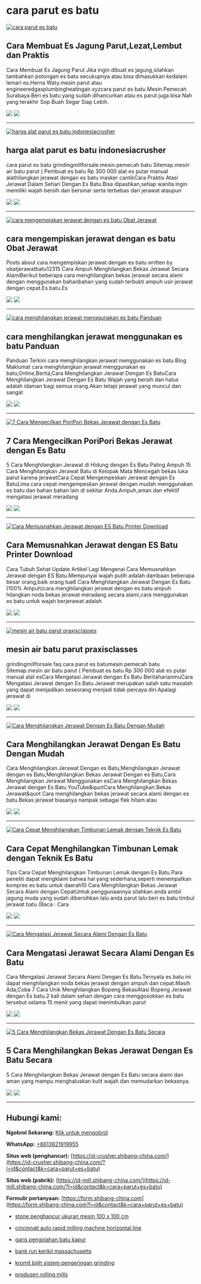 # cara parut es batu

<a href="https://swt.shibang-china.com/?l=id&img&k=cara+parut+es+batu" target="_blank">![cara parut es batu](http://static.shibang-china.com/all-800x300/98.jpg)</a>

## Cara Membuat Es Jagung Parut,Lezat,Lembut dan Praktis
Cara Membuat Es Jagung Parut Jika ingin dibuat es jagung,silahkan tambahkan potongan es batu secukupnya atau bisa dimasukkan kedalam lemari es.Herna Waty.mesin parut atau engineeredgasplumbingheatingair.xyzcara parut es batu Mesin Pemecah Surabaya.Beri es batu yang sudah dihancurkan atau es parut juga bisa Nah yang terakhir Sop Buah Segar Siap Lebih.


<a href="https://whatsapp.shibangsoft.com/WhatsApp.php" target="_blank" title="WhatsApp">![](http://static.shibang-china.com/icon/whatsapp.png)</a> <a href="https://swt.shibang-china.com/?l=id&icon&k=cara+parut+es+batu" target="_blank">![](http://static.shibang-china.com/icon/chat-id.png)</a>

---

<a href="https://swt.shibang-china.com/?l=id&img&k=cara+parut+es+batu" target="_blank">![harga alat parut es batu indonesiacrusher](http://static.shibang-china.com/all-800x300/755.jpg)</a>

## harga alat parut es batu indonesiacrusher
cara parut es batu grindingmillforsale.mesin pemecah batu ﻿Sitemap.mesin air batu parut ( Pembuat es batu Rp 300 000 alat es putar manual alathilangkan jerawat dengan es batu masker cantikCara Praktis Atasi Jerawat Dalam Sehari Dengan Es Batu.Bisa dipastikan,setiap wanita ingin memiliki wajah bersih dan bersinar serta terbebas dari jerawat ataupun


<a href="https://whatsapp.shibangsoft.com/WhatsApp.php" target="_blank" title="WhatsApp">![](http://static.shibang-china.com/icon/whatsapp.png)</a> <a href="https://swt.shibang-china.com/?l=id&icon&k=cara+parut+es+batu" target="_blank">![](http://static.shibang-china.com/icon/chat-id.png)</a>

---

<a href="https://swt.shibang-china.com/?l=id&img&k=cara+parut+es+batu" target="_blank">![cara mengempiskan jerawat dengan es batu Obat Jerawat](http://static.shibang-china.com/all-800x300/1182.jpg)</a>

## cara mengempiskan jerawat dengan es batu Obat Jerawat
Posts about cara mengempiskan jerawat dengan es batu written by obatjerawatbatu12315 Cara Ampuh Menghilangkan Bekas Jerawat Secara AlamiBerikut beberapa cara menghilangkan bekas jerawat secara alami dengan menggunakan bahanbahan yang sudah terbukti ampuh usir jerawat dengan cepat.Es batu.Es


<a href="https://whatsapp.shibangsoft.com/WhatsApp.php" target="_blank" title="WhatsApp">![](http://static.shibang-china.com/icon/whatsapp.png)</a> <a href="https://swt.shibang-china.com/?l=id&icon&k=cara+parut+es+batu" target="_blank">![](http://static.shibang-china.com/icon/chat-id.png)</a>

---

<a href="https://swt.shibang-china.com/?l=id&img&k=cara+parut+es+batu" target="_blank">![cara menghilangkan jerawat menggunakan es batu Panduan](http://static.shibang-china.com/all-800x300/458.jpg)</a>

## cara menghilangkan jerawat menggunakan es batu Panduan
Panduan Terkini cara menghilangkan jerawat menggunakan es batu Blog Maklumat cara menghilangkan jerawat menggunakan es batu,Online,Berita,Cara Menghilangkan Jerawat Dengan Es BatuCara Menghilangkan Jerawat Dengan Es Batu Wajah yang bersih dan halus adalah idaman bagi semua orang.Akan tetapi jerawat yang muncul dan sangat


<a href="https://whatsapp.shibangsoft.com/WhatsApp.php" target="_blank" title="WhatsApp">![](http://static.shibang-china.com/icon/whatsapp.png)</a> <a href="https://swt.shibang-china.com/?l=id&icon&k=cara+parut+es+batu" target="_blank">![](http://static.shibang-china.com/icon/chat-id.png)</a>

---

<a href="https://swt.shibang-china.com/?l=id&img&k=cara+parut+es+batu" target="_blank">![7 Cara Mengecilkan PoriPori Bekas Jerawat dengan Es Batu](http://static.shibang-china.com/all-800x300/169.jpg)</a>

## 7 Cara Mengecilkan PoriPori Bekas Jerawat dengan Es Batu
5 Cara Menghilangkan Jerawat di Hidung dengan Es Batu Paling Ampuh 15 Cara Menghilangkan Jerawat Batu di Kelopak Mata Mencegah bekas luka parut karena jerawatCara Cepat Mengempeskan Jerawat dengan Es BatuLima cara cepat mengempeskan jerawat dengan mudah menggunakan es batu dan bahan bahan lain di sekitar Anda.Ampuh,aman dan efektif mengatasi jerawat meradang


<a href="https://whatsapp.shibangsoft.com/WhatsApp.php" target="_blank" title="WhatsApp">![](http://static.shibang-china.com/icon/whatsapp.png)</a> <a href="https://swt.shibang-china.com/?l=id&icon&k=cara+parut+es+batu" target="_blank">![](http://static.shibang-china.com/icon/chat-id.png)</a>

---

<a href="https://swt.shibang-china.com/?l=id&img&k=cara+parut+es+batu" target="_blank">![Cara Memusnahkan Jerawat dengan ES Batu Printer Download](http://static.shibang-china.com/all-800x300/187.jpg)</a>

## Cara Memusnahkan Jerawat dengan ES Batu Printer Download
Cara Tubuh Sehat Update Artikel Lagi Mengenai Cara Memusnahkan Jerawat dengan ES Batu.Mempunyai wajah putih adalah dambaan beberapa besar orang,baik orang tua6 Cara Menghilangkan Jerawat Dengan Es Batu (100% Ampuh)cara menghilangkan jerawat dengan es batu ampuh hilangkan noda bekas jerawat meradang secara alami,cara menggunakan es batu untuk wajah berjerawat adalah


<a href="https://whatsapp.shibangsoft.com/WhatsApp.php" target="_blank" title="WhatsApp">![](http://static.shibang-china.com/icon/whatsapp.png)</a> <a href="https://swt.shibang-china.com/?l=id&icon&k=cara+parut+es+batu" target="_blank">![](http://static.shibang-china.com/icon/chat-id.png)</a>

---

<a href="https://swt.shibang-china.com/?l=id&img&k=cara+parut+es+batu" target="_blank">![mesin air batu parut praxisclasses](http://static.shibang-china.com/all-800x300/802.jpg)</a>

## mesin air batu parut praxisclasses
grindingmillforsale faq cara parut es batumesin pemecah batu ﻿Sitemap.mesin air batu parut ( Pembuat es batu Rp 300 000 alat es putar manual alat esCara Mengatasi Jerawat dengan Es Batu BeritaharianmuCara Mengatasi Jerawat dengan Es Batu Jerawat merupakan salah satu masalah yang dapat menjadikan seseorang menjadi tidak percaya diri.Apalagi jerawat di


<a href="https://whatsapp.shibangsoft.com/WhatsApp.php" target="_blank" title="WhatsApp">![](http://static.shibang-china.com/icon/whatsapp.png)</a> <a href="https://swt.shibang-china.com/?l=id&icon&k=cara+parut+es+batu" target="_blank">![](http://static.shibang-china.com/icon/chat-id.png)</a>

---

<a href="https://swt.shibang-china.com/?l=id&img&k=cara+parut+es+batu" target="_blank">![Cara Menghilangkan Jerawat Dengan Es Batu Dengan Mudah](http://static.shibang-china.com/all-800x300/903.jpg)</a>

## Cara Menghilangkan Jerawat Dengan Es Batu Dengan Mudah
Cara Menghilangkan Jerawat Dengan es Batu,Menghilangkan Jerawat dengan es Batu,Menghilangkan Bekas Jerawat Dengan es Batu,Cara Menghilangkan Jerawat Menggunakan esCara Menghilangkan Bekas Jerawat dengan Es Batu YouTube&quotCara Menghilangkan Bekas Jerawat&quot Cara menghilangkan bekas jerawat secara alami dengan es batu.Bekas jerawat biasanya nampak sebagai flek hitam atau


<a href="https://whatsapp.shibangsoft.com/WhatsApp.php" target="_blank" title="WhatsApp">![](http://static.shibang-china.com/icon/whatsapp.png)</a> <a href="https://swt.shibang-china.com/?l=id&icon&k=cara+parut+es+batu" target="_blank">![](http://static.shibang-china.com/icon/chat-id.png)</a>

---

<a href="https://swt.shibang-china.com/?l=id&img&k=cara+parut+es+batu" target="_blank">![Cara Cepat Menghilangkan Timbunan Lemak dengan Teknik Es Batu](http://static.shibang-china.com/all-800x300/382.jpg)</a>

## Cara Cepat Menghilangkan Timbunan Lemak dengan Teknik Es Batu
Tips Cara Cepat Menghilangkan Timbunan Lemak dengan Es Batu.Para peneliti dapat mengklaim bahwa hal yang sederhana,seperti menempatkan kompres es batu untuk daerah10 Cara Menghilangkan Bekas Jerawat Secara Alami dengan CepatUntuk penggunaannya silahkan anda ambil jagung muda yang sudah dibersihkan lalu anda parut lalu beri es batu timbul jerawat batu (Baca : Cara


<a href="https://whatsapp.shibangsoft.com/WhatsApp.php" target="_blank" title="WhatsApp">![](http://static.shibang-china.com/icon/whatsapp.png)</a> <a href="https://swt.shibang-china.com/?l=id&icon&k=cara+parut+es+batu" target="_blank">![](http://static.shibang-china.com/icon/chat-id.png)</a>

---

<a href="https://swt.shibang-china.com/?l=id&img&k=cara+parut+es+batu" target="_blank">![Cara Mengatasi Jerawat Secara Alami Dengan Es Batu](http://static.shibang-china.com/all-800x300/849.jpg)</a>

## Cara Mengatasi Jerawat Secara Alami Dengan Es Batu
Cara Mengatasi Jerawat Secara Alami Dengan Es Batu.Ternyata es batu ini dapat menghilangkan noda bekas jerawat dengan ampuh dan cepat.Masih Ada,Coba 7 Cara Unik Menghilangkan Bopeng BekasAtasi Bopeng Jerawat dengan Es batu.2 kali dalam sehari dengan cara menggosokkan es batu tersebut selama 15 menit yang dapat menimbulkan parut


<a href="https://whatsapp.shibangsoft.com/WhatsApp.php" target="_blank" title="WhatsApp">![](http://static.shibang-china.com/icon/whatsapp.png)</a> <a href="https://swt.shibang-china.com/?l=id&icon&k=cara+parut+es+batu" target="_blank">![](http://static.shibang-china.com/icon/chat-id.png)</a>

---

<a href="https://swt.shibang-china.com/?l=id&img&k=cara+parut+es+batu" target="_blank">![5 Cara Menghilangkan Bekas Jerawat Dengan Es Batu Secara](http://static.shibang-china.com/all-800x300/367.jpg)</a>

## 5 Cara Menghilangkan Bekas Jerawat Dengan Es Batu Secara
5 Cara Menghilangkan Bekas Jerawat dengan Es Batu secara alami dan aman yang mampu menghaluskan kulit wajah dan memudarkan bekasnya.

<a href="https://whatsapp.shibangsoft.com/WhatsApp.php" target="_blank" title="WhatsApp">![](http://static.shibang-china.com/icon/whatsapp.png)</a> <a href="https://swt.shibang-china.com/?l=id&icon&k=cara+parut+es+batu" target="_blank">![](http://static.shibang-china.com/icon/chat-id.png)</a>

---
## Hubungi kami:

**Ngobrol Sekarang:** [Klik untuk mengobrol](https://swt.shibang-china.com?l=id&contact&k=cara+parut+es+batu)

**WhatsApp:**  [+8613621919955](https://whatsapp.shibangsoft.com/WhatsApp.php)

**Situs web (penghancur):** [https://id-crusher.shibang-china.com/](https://id-crusher.shibang-china.com/?l=id&contact&k=cara+parut+es+batu)

**Situs web (pabrik):** [https://id-mill.shibang-china.com/](https://id-mill.shibang-china.com/?l=id&contact&k=cara+parut+es+batu)

**Formulir pertanyaan:** [https://form.shibang-china.com](https://form.shibang-china.com?l=id&contact&k=cara+parut+es+batu)

* [stone penghancur ukuran mesin 100 x 100 cm](../35/stone%20penghancur%20ukuran%20mesin%20100%20x%20100%20cm.md)

* [cincinnati auto rapid milling machine horizontal line](../36/cincinnati%20auto%20rapid%20milling%20machine%20horizontal%20line.md)

* [garis pengolahan batu kapur](../34/garis%20pengolahan%20batu%20kapur.md)

* [bank run kerikil massachusetts](../31/bank%20run%20kerikil%20massachusetts.md)

* [kromit bijih sistem pengeringan grinding](../33/kromit%20bijih%20sistem%20pengeringan%20grinding.md)

* [produsen rolling mills](../32/produsen%20rolling%20mills.md)